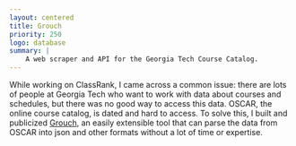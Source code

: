 ```yaml
---
layout: centered
title: Grouch
priority: 250
logo: database
summary: |
    A web scraper and API for the Georgia Tech Course Catalog.
---
```


While working on ClassRank, I came across a common issue: there are lots of
people at Georgia Tech who want to work with data about courses and schedules,
but there was no good way to access this data. OSCAR, the online course catalog,
is dated and hard to access. To solve this, I built and publicized
[Grouch](https://github.com/gttools/Grouch), an easily extensible tool that can
parse the data from OSCAR into json and other formats without a lot of time or
expertise.
